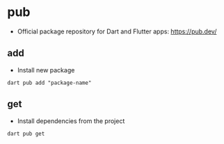# pub

- Official package repository for Dart and Flutter apps: <https://pub.dev/>

## add

- Install new package

```shell
dart pub add "package-name"
```

## get

- Install dependencies from the project

```shell
dart pub get
```
